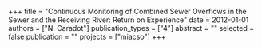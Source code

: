+++
title = "Continuous Monitoring of Combined Sewer Overflows in the Sewer and the Receiving River: Return on Experience"
date = 2012-01-01
authors = ["N. Caradot"]
publication_types = ["4"]
abstract = ""
selected = false
publication = ""
projects = ["miacso"]
+++

